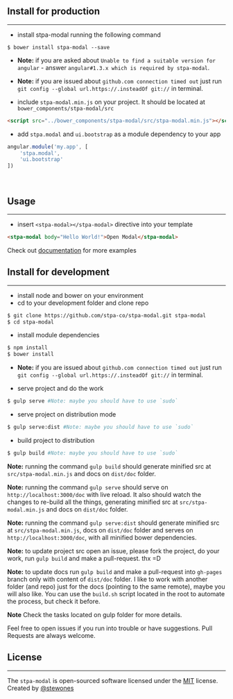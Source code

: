 ## Install for production
-------------------------
- install stpa-modal running the following command

```shell
$ bower install stpa-modal --save
```

- **Note:** if you are asked about `Unable to find a suitable version for angular` - answer `angular#1.3.x which is required by stpa-modal`.
- **Note:** if you are issued about `github.com connection timed out` just run `git config --global url.https://.insteadOf git://` in terminal.


- include `stpa-modal.min.js` on your project. It should be located at `bower_components/stpa-modal/src`

```html
<script src="../bower_components/stpa-modal/src/stpa-modal.min.js"></script>
```

- add `stpa.modal` and `ui.bootstrap` as a module dependency to your app

```js
angular.module('my.app', [
    'stpa.modal',
    'ui.bootstrap'
])
```

<br />

## Usage
--------

- insert `<stpa-modal></stpa-modal>` directive into your template

```html
<stpa-modal body="Hello World!">Open Modal</stpa-modal>
```

Check out [documentation](https://modal.stpa.co) for more examples
<br />

## Install for development
--------------------------
- install node and bower on your environment
- cd to your development folder and clone repo

```sh
$ git clone https://github.com/stpa-co/stpa-modal.git stpa-modal
$ cd stpa-modal
```

- install module dependencies

```sh
$ npm install
$ bower install
```

- **Note:** if you are issued about `github.com connection timed out` just run `git config --global url.https://.insteadOf git://` in terminal.

- serve project and do the work

```sh
$ gulp serve #Note: maybe you should have to use `sudo`
```

- serve project on distribution mode

```sh
$ gulp serve:dist #Note: maybe you should have to use `sudo`
```

- build project to distribution

```sh
$ gulp build #Note: maybe you should have to use `sudo`
```

**Note:** running the command `gulp build` should generate minified src at `src/stpa-modal.min.js` and docs on `dist/doc` folder.

**Note:** running the command `gulp serve` should serve on `http://localhost:3000/doc` with live reload. It also should watch the changes to re-build all the things, generating minified src at `src/stpa-modal.min.js` and docs on `dist/doc` folder.

**Note:** running the command `gulp serve:dist` should generate minified src at `src/stpa-modal.min.js`, docs on `dist/doc` folder and serves on `http://localhost:3000/doc`, with all minified bower dependencies.

**Note:** to update project src open an issue, please fork the project, do your work, run `gulp build` and make a pull-request. thx =D 

**Note:** to update docs run `gulp build` and make a pull-request into `gh-pages` branch only with content of `dist/doc` folder. I like to work with another folder (and repo) just for the docs (pointing to the same remote), maybe you will also like. You can use the `build.sh` script located in the root to automate the process, but check it before.

**Note** Check the tasks located on gulp folder for more details.

Feel free to open issues if you run into trouble or have suggestions. Pull Requests are always welcome.

## License
---------------
The `stpa-modal` is open-sourced software licensed under the [MIT](http://opensource.org/licenses/MIT) license. Created by [@stewones](https://twitter.com/stewones)